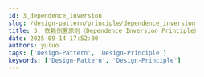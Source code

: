 ```yaml
---
id: 3_dependence_inversion
slug: /design-pattern/principle/dependence_inversion
title: 3. 依赖倒置原则（Dependence Inversion Principle）
date: 2025-09-14 17:52:00
authors: yuluo
tags: ['Design-Pattern', 'Design-Principle']
keywords: ['Design-Pattern', 'Design-Principle']
---
```

